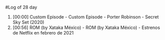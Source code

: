#Log of 28 day

1. [00:00] Custom Episode - Custom Episode - Porter Robinson - Secret Sky Set (2020)
1. [00:56] ROM (by Xataka México) - ROM (by Xataka México) - Estrenos de Netflix en febrero de 2021
